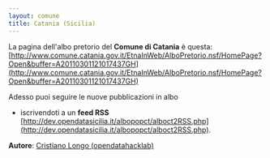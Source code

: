 ```yaml
---
layout: comune
title: Catania (Sicilia)
---
```


La pagina dell'albo pretorio del **Comune di Catania** è questa: 
[http://www.comune.catania.gov.it/EtnaInWeb/AlboPretorio.nsf/HomePage?Open&buffer=A20110301121017437GH](http://www.comune.catania.gov.it/EtnaInWeb/AlboPretorio.nsf/HomePage?Open&buffer=A20110301121017437GH)

Adesso puoi seguire le nuove pubblicazioni in albo

* iscrivendoti a un **feed RSS** [http://dev.opendatasicilia.it/albopopct/alboct2RSS.php](http://dev.opendatasicilia.it/albopopct/alboct2RSS.php).

**Autore**: [Cristiano Longo (opendatahacklab)](http://opendatahacklab.org)
